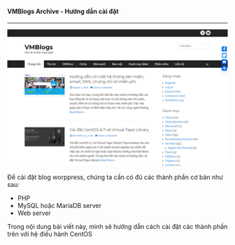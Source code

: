 #### VMBlogs Archive - Hướng dẫn cài đặt 

------

![homepage](https://github.com/tructransecure/vmblogs.archive/blob/main/resource/homepage.png)

Để cài đặt blog worppress, chúng ta cần có đủ các thành phần cơ bản như sau:

- PHP
- MySQL hoặc MariaDB server
- Web server

Trong nội dung bài viết này, mình sẽ hướng dẫn cách cài đặt các thành phần trên với hệ điều hành CentOS

